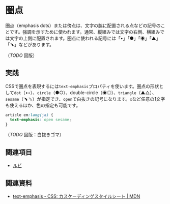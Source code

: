 # 圏点

圏点（emphasis dots）または傍点は、文字の脇に配置される点などの記号のことです。強調を示すために使われます。通常、縦組みでは文字の右側、横組みでは文字の上側に配置されます。圏点に使われる記号には「•」「●」「◉」「▲」「﹅」などがあります。

（*TODO* 図版）

## 実践

CSSで圏点を表現するには`text-emphasis`プロパティを使います。圏点の形状として`dot`（•◦）、`circle`（●○）、double-circle（◉◎）、`triangle`（▲△）、`sesame`（﹅﹆）が指定でき、`open`で白抜きの記号になります。`x`など任意の1文字も使えるほか、色の指定も可能です。

```css
article em:lang(ja) {
  text-emphasis: open sesame;
}
```

（*TODO* 図版：白抜きゴマ）

## 関連項目

- [ルビ](./ruby.md)

## 関連資料

- [text-emphasis - CSS: カスケーディングスタイルシート | MDN](https://developer.mozilla.org/ja/docs/Web/CSS/text-emphasis)
